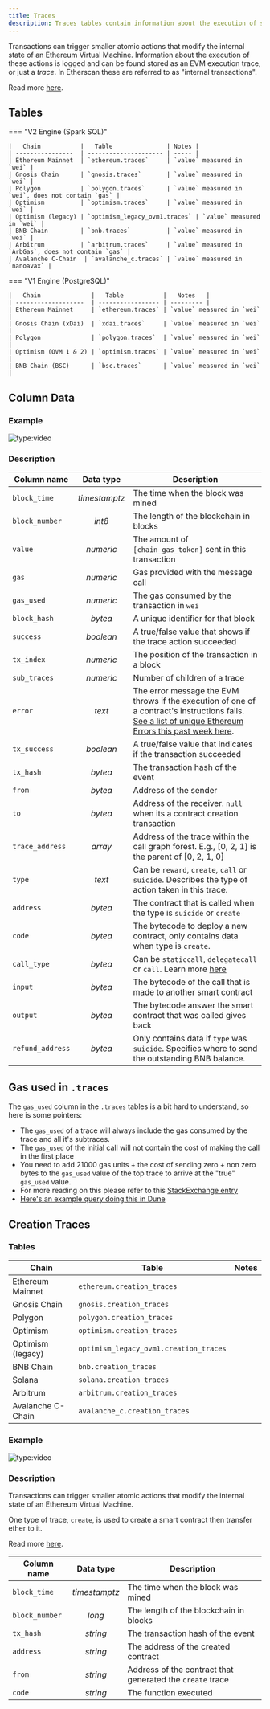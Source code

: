 ```yaml
---
title: Traces
description: Traces tables contain information about the execution of smaller atomic actions generated by transactions.
---
```


Transactions can trigger smaller atomic actions that modify the internal state of an Ethereum Virtual Machine. Information about the execution of these actions is logged and can be found stored as an EVM execution trace, or just a _trace_. In Etherscan these are referred to as "internal transactions".

Read more [here](https://medium.com/chainalysis/ethereum-traces-not-transactions-3f0533d26aa).

## Tables

=== "V2 Engine (Spark SQL)"

    |   Chain           |   Table               | Notes |
    | ----------------  | --------------------- | ----- |
    | Ethereum Mainnet  | `ethereum.traces`     | `value` measured in `wei` |
    | Gnosis Chain      | `gnosis.traces`       | `value` measured in `wei` |
    | Polygon           | `polygon.traces`      | `value` measured in `wei`, does not contain `gas` |
    | Optimism          | `optimism.traces`     | `value` measured in `wei` |
    | Optimism (legacy) | `optimism_legacy_ovm1.traces` | `value` measured in `wei` |
    | BNB Chain         | `bnb.traces`          | `value` measured in `wei` |
    | Arbitrum          | `arbitrum.traces`     | `value` measured in `ArbGas`, does not contain `gas` |
    | Avalanche C-Chain  | `avalanche_c.traces` | `value` measured in `nanoavax` |

=== "V1 Engine (PostgreSQL)"

    |   Chain              |   Table           |   Notes   |
    | -------------------  | ----------------- | --------- |
    | Ethereum Mainnet     | `ethereum.traces` | `value` measured in `wei`  |
    | Gnosis Chain (xDai)  | `xdai.traces`     | `value` measured in `wei` |
    | Polygon              | `polygon.traces`  | `value` measured in `wei`  |
    | Optimism (OVM 1 & 2) | `optimism.traces` | `value` measured in `wei`  |
    | BNB Chain (BSC)      | `bsc.traces`      | `value` measured in `wei`  |

## Column Data

### Example

![type:video](https://dune.com/embeds/1582215/2633989/e683cb9b-9074-43d3-b1b4-cf9940786b2c)

### Description

|   Column name    |   Data type    |   Description                                                            |
| --------------------- | :------------: | ------------------------------------------------------------------ |
| `block_time`     | _timestamptz_ | The time when the block was mined                                        |
| `block_number`   | _int8_        | The length of the blockchain in blocks                                   |
| `value`          | _numeric_     | The amount of `[chain_gas_token]` sent in this transaction               |
| `gas`            | _numeric_     | Gas provided with the message call                                       |
| `gas_used`       | _numeric_     | The gas consumed by the transaction in `wei`                            |
| `block_hash`     | _bytea_       | A unique identifier for that block                                       |
| `success`        | _boolean_     | A true/false value that shows if the trace action succeeded              |
| `tx_index`       | _numeric_     | The position of the transaction in a block                               |
| `sub_traces`     | _numeric_     | Number of children of a trace                                            |
| `error`          |  _text_       | The error message the EVM throws if the execution of one of a contract's instructions fails. [See a list of unique Ethereum Errors this past week here](https://dune.com/queries/1582755). |
| `tx_success`     | _boolean_     | A true/false value that indicates if the transaction succeeded           |
| `tx_hash`        | _bytea_       | The transaction hash of the event                                        |
| `from`           | _bytea_       | Address of the sender                                                    |
| `to`             | _bytea_       | Address of the receiver. `null` when its a contract creation transaction |
| `trace_address`  | _array_       | Address of the trace within the call graph forest. E.g., [0, 2, 1] is the parent of [0, 2, 1, 0] |
| `type`           | _text_        | Can be `reward`, `create`, `call` or `suicide`. Describes the type of action taken in this trace. | 
|`address`         | _bytea_       | The contract that is called when the type is `suicide` or `create`       |
| `code`           | _bytea_       | The bytecode to deploy a new contract, only contains data when type is `create`. |
| `call_type`      | _bytea_       | Can be `staticcall`, `delegatecall` or `call`. Learn more [here](https://medium.com/coinmonks/delegatecall-calling-another-contract-function-in-solidity-b579f804178c) |
| `input`          | _bytea_       | The bytecode of the call that is made to another smart contract          |
| `output`         | _bytea_       | The bytecode answer the smart contract that was called gives back        |
| `refund_address` | _bytea_       | Only contains data if `type` was `suicide`. Specifies where to send the outstanding BNB balance. |

## Gas used in `.traces`

The `gas_used` column in the `.traces` tables is a bit hard to understand, so here is some pointers:

- The `gas_used` of a trace will always include the gas consumed by the trace and all it's subtraces.
- The `gas_used` of the initial call will not contain the cost of making the call in the first place
- You need to add 21000 gas units + the cost of sending zero + non zero bytes to the `gas_used` value of the top trace to arrive at the "true" `gas_used` value.
- For more reading on this please refer to this [StackExchange entry](https://ethereum.stackexchange.com/questions/31443/what-do-the-response-values-of-a-parity-trace-transaction-call-actually-repres)
- [Here's an example query doing this in Dune](https://dune.com/queries/895857)

## Creation Traces


### Tables

|   Chain           |   Table               | Notes |
| ----------------  | --------------------- | ----- |
| Ethereum Mainnet  | `ethereum.creation_traces`     |  |
| Gnosis Chain      | `gnosis.creation_traces`       |  |
| Polygon           | `polygon.creation_traces`      |  |
| Optimism          | `optimism.creation_traces`     |  |
| Optimism (legacy) | `optimism_legacy_ovm1.creation_traces` |  |
| BNB Chain         | `bnb.creation_traces`          |  |
| Solana            | `solana.creation_traces`       |  |
| Arbitrum          | `arbitrum.creation_traces`     |  |
| Avalanche C-Chain  | `avalanche_c.creation_traces` |  |

### Example

![type:video](https://dune.com/embeds/1612273/2673868/6953efb3-bb8a-40c8-9e1b-a455dd7b0ae6)

### Description

Transactions can trigger smaller atomic actions that modify the internal state of an Ethereum Virtual Machine. 

One type of trace, `create`, is used to create a smart contract then transfer ether to it.

Read more [here](https://medium.com/chainalysis/ethereum-traces-not-transactions-3f0533d26aa).

|   Column name  |   Data type   | Description |
| -------------- | :-----------: | --------------- |
| `block_time`   | _timestamptz_ | The time when the block was mined |
| `block_number` | _long_        | The length of the blockchain in blocks |
| `tx_hash`      | _string_      | The transaction hash of the event |
| `address`      | _string_      | The address of the created contract |
| `from`         | _string_      | Address of the contract that generated the `create` trace |
| `code`         | _string_      | The function executed |
